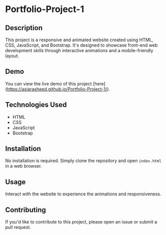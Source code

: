 # Portfolio-Project-1


## Description
This project is a responsive and animated website created using HTML, CSS, JavaScript, and Bootstrap. It's designed to showcase front-end web development skills through interactive animations and a mobile-friendly layout.

## Demo
You can view the live demo of this project [here] (https://asiarasheed.github.io/Portfolio-Project-1/).


## Technologies Used
- HTML
- CSS
- JavaScript
- Bootstrap

## Installation
No installation is required. Simply clone the repository and open `index.html` in a web browser.

## Usage
Interact with the website to experience the animations and responsiveness.

## Contributing
If you'd like to contribute to this project, please open an issue or submit a pull request.
